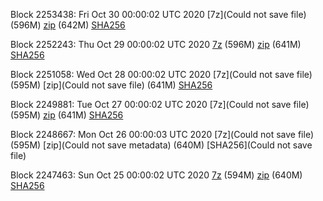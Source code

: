 Block 2253438: Fri Oct 30 00:00:02 UTC 2020 [7z](Could not save file) (596M) [zip]() (642M) [SHA256]()

Block 2252243: Thu Oct 29 00:00:02 UTC 2020 [7z]() (596M) [zip]() (641M) [SHA256]()

Block 2251058: Wed Oct 28 00:00:02 UTC 2020 [7z](Could not save file) (595M) [zip](Could not save file) (641M) [SHA256](https://transfer.sh/FQZxQ/sha256.txt)

Block 2249881: Tue Oct 27 00:00:02 UTC 2020 [7z](Could not save file) (595M) [zip]() (641M) [SHA256]()

Block 2248667: Mon Oct 26 00:00:03 UTC 2020 [7z](Could not save file) (595M) [zip](Could not save metadata) (640M) [SHA256](Could not save file)

Block 2247463: Sun Oct 25 00:00:02 UTC 2020 [7z]() (594M) [zip]() (640M) [SHA256]()
